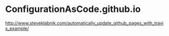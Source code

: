 # ConfigurationAsCode.github.io

http://www.steveklabnik.com/automatically_update_github_pages_with_travis_example/

